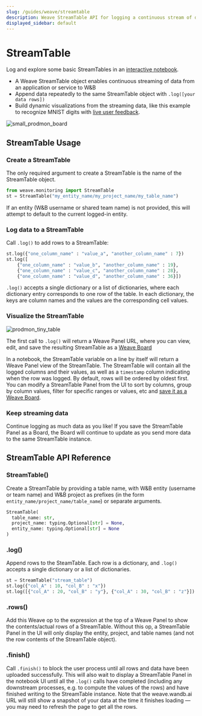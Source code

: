 ```yaml
---
slug: /guides/weave/streamtable
description: Weave StreamTable API for logging a continuous stream of data
displayed_sidebar: default
---
```


# StreamTable

Log and explore some basic StreamTables in an [interactive notebook](https://github.com/wandb/weave/blob/master/examples/experimental/ProductionMonitoring/stream_table_api.ipynb).

* A Weave StreamTable object enables continuous streaming of data from an application or service to W&B
* Append data repeatedly to the same StreamTable object with `.log([your data rows])`
* Build dynamic visualizations from the streaming data, like this example to recognize MNIST digits with [live user feedback](https://github.com/wandb/weave/blob/master/examples/experimental/ProductionMonitoring/ProductionMonitoringConceptualOverview.ipynb).

![small_prodmon_board](/images/weave/mnist_pm_draw_hover.png)

## StreamTable Usage
 
### Create a StreamTable

The only required argument to create a StreamTable is the name of the StreamTable object. 

```python
from weave.monitoring import StreamTable
st = StreamTable("my_entity_name/my_project_name/my_table_name")
```
If an entity (W&B username or shared team name) is not provided, this will attempt to default to the current logged-in entity.

### Log data to a StreamTable

Call `.log()` to add rows to a StreamTable:

```python
st.log({"one_column_name" : "value_a", "another_column_name" : 7})
st.log([
    {"one_column_name" : "value_b", "another_column_name" : 19},
    {"one_column_name" : "value_c", "another_column_name" : 28},
    {"one_column_name" : "value_d", "another_column_name" : 36}])
```
`.log()` accepts a single dictionary or a list of dictionaries, where each dictionary entry corresponds to one row of the table. In each dictionary, the keys are column names and the values are the corresponding cell values.

### Visualize the StreamTable

![prodmon_tiny_table](/images/weave/small_stream_table.png)

The first call to `.log()` will return a Weave Panel URL, where you can view, edit, and save the resulting StreamTable as a [Weave Board](prod-mon#weave-boards-are-interconnected-groups-of-weave-panels)

In a notebook, the StreamTable variable on a line by itself will return a Weave Panel view of the StreamTable. The StreamTable will contain all the logged columns and their values, as well as a `timestamp` column indicating when the row was logged. By default, rows will be ordered by oldest first. You can modify a StreamTable Panel from the UI to sort by columns, group by column values, filter for specific ranges or values, etc and [save it as a Weave Board](prod-mon#seed-a-board-from-a-panel).

### Keep streaming data

Continue logging as much data as you like! If you save the StreamTable Panel as a Board, the Board will continue to update as you send more data to the same StreamTable instance.

## StreamTable API Reference

### StreamTable()

Create a StreamTable by providing a table name, with W&B entity (username or team name) and W&B project as prefixes (in the form `entity_name/project_name/table_name`) or separate arguments.

```python
StreamTable(
  table_name: str,
  project_name: typing.Optional[str] = None,
  entity_name: typing.Optional[str] = None
)
```

### .log()

Append rows to the SteamTable. Each row is a dictionary, and `.log()` accepts a single dictionary or a list of dictionaries.

```python
st = StreamTable("stream_table")
st.log({"col_A" : 10, "col_B" : "x"})
st.log([{"col_A" : 20, "col_B" : "y"}, {"col_A" : 30, "col_B" : "z"}])
```

### .rows()

Add this Weave op to the expression at the top of a Weave Panel to show the contents/actual rows of a StreamTable. Without this op, a StreamTable Panel in the UI will only display the entity, project, and table names (and not the row contents of the StreamTable object).

### .finish()

Call `.finish()` to block the user process until all rows and data have been uploaded successfully. This will also wait to display a StreamTable Panel in the notebook UI until all the `.log()` calls have completed (including any downstream processes, e.g. to compute the values of the rows) and have finished writing to the StreamTable instance.  Note that the weave.wandb.ai URL will still show a snapshot of your data at the time it finishes loading — you may need to refresh the page to get all the rows.
